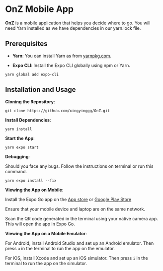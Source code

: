 # OnZ Mobile App

**OnZ** is a mobile application that helps you decide where to go. You will need Yarn installed as we have dependencies in our yarn.lock file.

## Prerequisites

- **Yarn**: You can install Yarn as from [yarnpkg.com](https://classic.yarnpkg.com/en/docs/install).

- **Expo CLI**: Install the Expo CLI globally using npm or Yarn.

```
yarn global add expo-cli
```

## Installation and Usage

**Cloning the Repository**:

```
git clone https://github.com/xingyinggg/OnZ.git
```

**Install Dependencies**:
```
yarn install
```

**Start the App**:
```
yarn expo start
```

**Debugging**:

Should you face any bugs. Follow the instructions on terminal or run this command.

```
yarn expo install --fix
```

**Viewing the App on Mobile**:

Install the Expo Go app on the [App store](https://apps.apple.com/sg/app/expo-go/id982107779) or [Google Play Store](https://play.google.com/store/apps/details?id=host.exp.exponent&pcampaignid=web_share)

Ensure that your mobile device and laptop are on the same network.

Scan the QR code generated in the terminal using your native camera app. This will open the app in Expo Go.

**Viewing the App on a Mobile Emulator**:

For Android, install Android Studio and set up an Android emulator. Then press `a` in the terminal to run the app on the emulator.

For iOS, install Xcode and set up an iOS simulator. Then press `i` in the terminal to run the app on the simulator.

